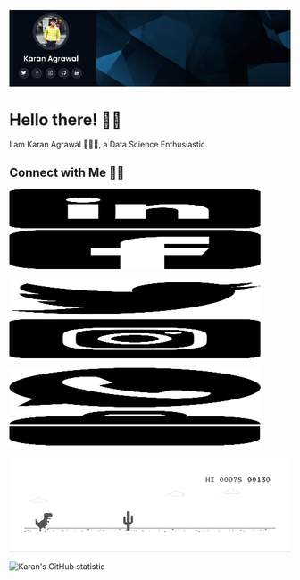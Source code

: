 [![MastHead](https://github.com/karan757527/karan757527/blob/master/Head.png?raw=true)](https://karan757527.github.io/portfolio/)

# Hello there! 👋🏻

I am Karan Agrawal 🙋🏻‍♂️, a Data Science Enthusiastic.


## Connect with Me 🤝🏻
<p><a href="https://www.linkedin.com/in/agrawalkaran"><img src="https://raw.githubusercontent.com/karan757527/karan757527/ed88bb53f9c3fdd0c3351ef9324a3eac811a650d/li.svg" alt="LinkedIN" width="450" height="70"></a>
<a href="https://www.facebook.com/karan757527"><img src="https://raw.githubusercontent.com/karan757527/karan757527/ed88bb53f9c3fdd0c3351ef9324a3eac811a650d/fb.svg" alt="Facebook" width="450" height="70"></a></p>
<p><a href="https://https//twitter.com/KaranAg27879751"><img src="https://raw.githubusercontent.com/karan757527/karan757527/ed88bb53f9c3fdd0c3351ef9324a3eac811a650d/tw.svg" alt="Twitter" width="450" height="70"></a>
<a href="https://www.instagram.com/fr_er_karan/"><img src="https://raw.githubusercontent.com/karan757527/karan757527/ed88bb53f9c3fdd0c3351ef9324a3eac811a650d/ig.svg" alt="Instagram" width="450" height="70"></a></p>
<p><a href="https://wa.me/qr/MN2XMVPA3PPRM1"><img src="https://raw.githubusercontent.com/karan757527/karan757527/ed88bb53f9c3fdd0c3351ef9324a3eac811a650d/ea.svg" alt="Whatsapp" width="450" height="70"></a>
<a href="https://karan757527.github.io/portfolio/"><img src="https://raw.githubusercontent.com/karan757527/karan757527/ed88bb53f9c3fdd0c3351ef9324a3eac811a650d/pf.svg" alt="Portfolio" width="450" height="70"></a></p>



![Dino](https://raw.githubusercontent.com/praveenscience/praveenscience/master/dino.gif)

![Karan's GitHub statistic](https://github-readme-stats.vercel.app/api?username=karan757527&show_icons=true)
